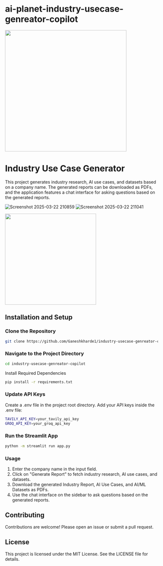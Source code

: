 # ai-planet-industry-usecase-genreator-copilot

<img width="400" src="https://framerusercontent.com/images/pFpeWgK03UT38AQl5d988Epcsc.svg"> 


# Industry Use Case Generator

This project generates industry research, AI use cases, and datasets based on a company name. The generated reports can be downloaded as PDFs, and the application features a chat interface for asking questions based on the generated reports.

![Screenshot 2025-03-22 210859](https://github.com/user-attachments/assets/197c07e5-34b3-440d-9022-bec682d658fc)
![Screenshot 2025-03-22 211041](https://github.com/user-attachments/assets/e9571960-35e2-4149-96a1-32c1e1e99473)


<img width="300" src="https://github.com/user-attachments/assets/a90c49c6-5373-4045-86bc-46a25f420502"> 

## Installation and Setup

### Clone the Repository

```bash
git clone https://github.com/Ganeshkharde1/industry-usecase-genreator-copilot.git

```
### Navigate to the Project Directory

```bash
cd industry-usecase-genreator-copilot
```
Install Required Dependencies
```bash
pip install -r requirements.txt
```
### Update API Keys

Create a .env file in the project root directory.
Add your API keys inside the .env file:

```bash
TAVILY_API_KEY=your_tavily_api_key
GROQ_API_KEY=your_groq_api_key
```
### Run the Streamlit App
```bash
python -m streamlit run app.py
```
### Usage
1. Enter the company name in the input field.
2. Click on "Generate Report" to fetch industry research, AI use cases, and datasets.
3. Download the generated Industry Report, AI Use Cases, and AI/ML Datasets as PDFs.
4. Use the chat interface on the sidebar to ask questions based on the generated reports.
   
## Contributing
Contributions are welcome! Please open an issue or submit a pull request.

## License
This project is licensed under the MIT License. See the LICENSE file for details.
